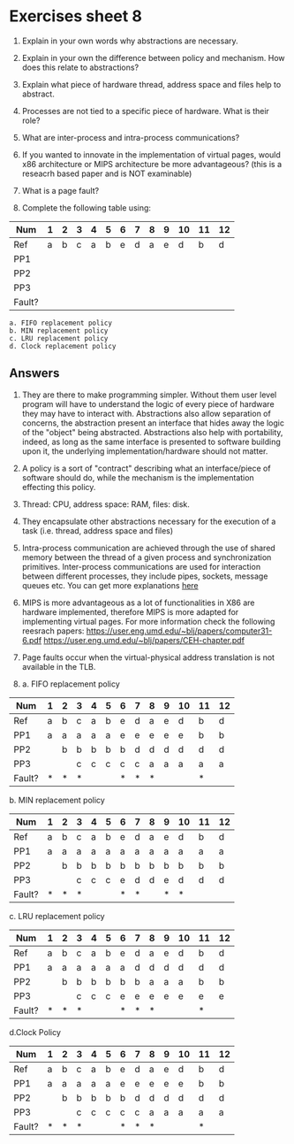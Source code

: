 # Exercises sheet 8


1. Explain in your own words why abstractions are necessary.

2. Explain in your own the difference between policy and mechanism. How does this relate to abstractions?


3. Explain what piece of hardware thread, address space and files help to abstract.

4. Processes are not tied to a specific piece of hardware. What is their role?

5. What are inter-process and intra-process communications?

6. If you wanted to innovate in the implementation of virtual pages, would x86 architecture or MIPS architecture be more advantageous? (this is a reseacrh based paper and is NOT examinable)

7. What is a page fault?

8. Complete the following table using: 

| Num    | 1 | 2 | 3 | 4 | 5 | 6 | 7 | 8 | 9 | 10 | 11 | 12 |
|--------|---|---|---|---|---|---|---|---|---|----|----|----|
| Ref    | a | b | c | a | b | e | d | a | e | d  | b  | d  |
| PP1    |   |   |   |   |   |   |   |   |   |    |    |    |
| PP2    |   |   |   |   |   |   |   |   |   |    |    |    |
| PP3    |   |   |   |   |   |   |   |   |   |    |    |    |
| Fault? |   |   |   |   |   |   |   |   |   |    |    |    |

	a. FIFO replacement policy
	b. MIN replacement policy
	c. LRU replacement policy
	d. Clock replacement policy

## Answers
1.  They are there to make programming simpler. Without them user level program will have to understand the logic of every piece of hardware they may have to interact with. Abstractions also allow separation of concerns, the abstraction present an interface that hides away the logic of the "object" being abstracted. Abstractions also help with portability, indeed, as long as the same interface is presented to software building upon it, the underlying implementation/hardware should not matter.

2. A policy is a sort of "contract" describing what an interface/piece of software should do, while the mechanism is the implementation effecting this policy.

3. Thread: CPU, address space: RAM, files: disk.

4. They encapsulate other abstractions necessary for the execution of a task (i.e. thread, address space and files)

5. Intra-process communication are achieved through the use of shared memory between the thread of a given process and synchronization primitives. Inter-process communications are used for interaction between different processes, they include pipes, sockets, message queues etc. You can get more explanations [here](https://tldp.org/LDP/tlk/ipc/ipc.html)

6. MIPS is more advantageous as a lot of functionalities in X86 are hardware implemented, therefore MIPS is more adapted for implementing virtual pages. For more information check the following reesrach papers: 
https://user.eng.umd.edu/~blj/papers/computer31-6.pdf
https://user.eng.umd.edu/~blj/papers/CEH-chapter.pdf

7. Page faults occur when the virtual-physical address translation is not available in the TLB.

8. a. FIFO replacement policy


| Num    | 1 | 2 | 3 | 4 | 5 | 6 | 7 | 8 | 9 | 10 | 11 | 12 |
|--------|---|---|---|---|---|---|---|---|---|----|----|----|
| Ref    | a | b | c | a | b | e | d | a | e | d  | b  | d  |
| PP1    | a | a | a | a | a | e | e | e | e | e  | b  | b  |
| PP2    |   | b | b | b | b | b | d | d | d | d  | d  | d  |
| PP3    |   |   | c | c | c | c | c | a | a | a  | a  | a  |
| Fault? | * | * | * |   |   | * | * | * |   |    | *  |    |

b. MIN replacement policy

| Num    | 1 | 2 | 3 | 4 | 5 | 6 | 7 | 8 | 9 | 10 | 11 | 12 |
|--------|---|---|---|---|---|---|---|---|---|----|----|----|
| Ref    | a | b | c | a | b | e | d | a | e | d  | b  | d  |
| PP1    | a | a | a | a | a | a | a | a | a | a  | a  | a  |
| PP2    |   | b | b | b | b | b | b | b | b | b  | b  | b  |
| PP3    |   |   | c | c | c | e | d | d | e | d  | d  | d  |
| Fault? | * | * | * |   |   | * | * |   | * | *  |    |    |

c. LRU replacement policy

| Num    | 1 | 2 | 3 | 4 | 5 | 6 | 7 | 8 | 9 | 10 | 11 | 12 |
|--------|---|---|---|---|---|---|---|---|---|----|----|----|
| Ref    | a | b | c | a | b | e | d | a | e | d  | b  | d  |
| PP1    | a | a | a | a | a | a | d | d | d | d  | d  | d  |
| PP2    |   | b | b | b | b | b | b | a | a | a  | b  | b  |
| PP3    |   |   | c | c | c | e | e | e | e | e  | e  | e  |
| Fault? | * | * | * |   |   | * | * | * |   |    | *  |    |

d.Clock Policy


| Num    | 1 | 2 | 3 | 4 | 5 | 6 | 7 | 8 | 9 | 10 | 11 | 12 |
|--------|---|---|---|---|---|---|---|---|---|----|----|----|
| Ref    | a | b | c | a | b | e | d | a | e | d  | b  | d  |
| PP1    | a | a | a | a | a | e | e | e | e | e  | b  | b  |
| PP2    |   | b | b | b | b | b | d | d | d | d  | d  | d  |
| PP3    |   |   | c | c | c | c | c | a | a | a  | a  | a  |
| Fault? | * | * | * |   |   | * | * | * |   |    | *  |    |
